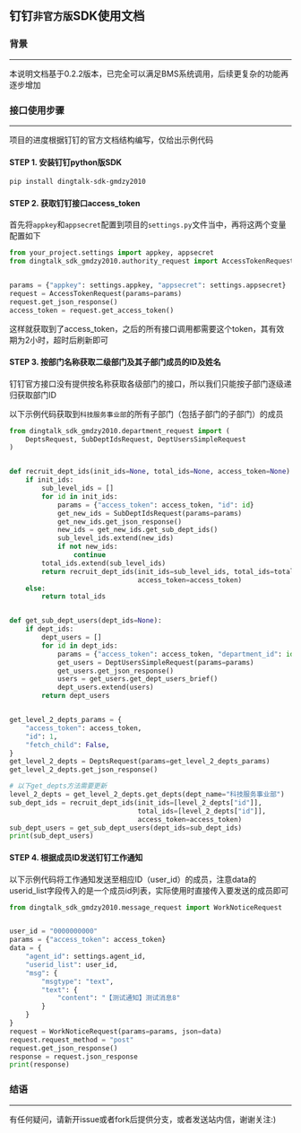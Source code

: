 ## 钉钉`非官方版`SDK使用文档

### 背景
--------------------  
本说明文档基于0.2.2版本，已完全可以满足BMS系统调用，后续更复杂的功能再逐步增加
    
    
    
### 接口使用步骤
--------------------  

项目的进度根据钉钉的官方文档结构编写，仅给出示例代码


#### STEP 1. 安装钉钉python版SDK

```bash
pip install dingtalk-sdk-gmdzy2010
```

#### STEP 2. 获取钉钉接口access_token
首先将`appkey`和`appsecret`配置到项目的`settings.py`文件当中，再将这两个变量配置如下
```python
from your_project.settings import appkey, appsecret
from dingtalk_sdk_gmdzy2010.authority_request import AccessTokenRequest


params = {"appkey": settings.appkey, "appsecret": settings.appsecret}
request = AccessTokenRequest(params=params)
request.get_json_response()
access_token = request.get_access_token()
```
这样就获取到了access_token，之后的所有接口调用都需要这个token，其有效期为2小时，超时后刷新即可

#### STEP 3. 按部门名称获取二级部门及其子部门成员的ID及姓名
钉钉官方接口没有提供按名称获取各级部门的接口，所以我们只能按子部门逐级递归获取部门ID   

以下示例代码获取到`科技服务事业部`的所有子部门（包括子部门的子部门）的成员


```python
from dingtalk_sdk_gmdzy2010.department_request import (
    DeptsRequest, SubDeptIdsRequest, DeptUsersSimpleRequest
)


def recruit_dept_ids(init_ids=None, total_ids=None, access_token=None):
    if init_ids:
        sub_level_ids = []
        for id in init_ids:
            params = {"access_token": access_token, "id": id}
            get_new_ids = SubDeptIdsRequest(params=params)
            get_new_ids.get_json_response()
            new_ids = get_new_ids.get_sub_dept_ids()
            sub_level_ids.extend(new_ids)
            if not new_ids:
                continue
        total_ids.extend(sub_level_ids)
        return recruit_dept_ids(init_ids=sub_level_ids, total_ids=total_ids,
                                access_token=access_token)
    else:
        return total_ids


def get_sub_dept_users(dept_ids=None):
    if dept_ids:
        dept_users = []
        for id in dept_ids:
            params = {"access_token": access_token, "department_id": id}
            get_users = DeptUsersSimpleRequest(params=params)
            get_users.get_json_response()
            users = get_users.get_dept_users_brief()
            dept_users.extend(users)
        return dept_users


get_level_2_depts_params = {
    "access_token": access_token,
    "id": 1,
    "fetch_child": False,
}
get_level_2_depts = DeptsRequest(params=get_level_2_depts_params)
get_level_2_depts.get_json_response()

# 以下get_depts方法需要更新
level_2_depts = get_level_2_depts.get_depts(dept_name="科技服务事业部")
sub_dept_ids = recruit_dept_ids(init_ids=[level_2_depts["id"]],
                                total_ids=[level_2_depts["id"]],
                                access_token=access_token)
sub_dept_users = get_sub_dept_users(dept_ids=sub_dept_ids)
print(sub_dept_users)
```

#### STEP 4. 根据成员ID发送钉钉工作通知

以下示例代码将工作通知发送至相应ID（user_id）的成员，注意data的userid_list字段传入的是一个成员id列表，实际使用时直接传入要发送的成员即可

```python
from dingtalk_sdk_gmdzy2010.message_request import WorkNoticeRequest


user_id = "0000000000"
params = {"access_token": access_token}
data = {
    "agent_id": settings.agent_id,
    "userid_list": user_id,
    "msg": {
        "msgtype": "text",
        "text": {
            "content": "【测试通知】测试消息8"
        }
    }
}
request = WorkNoticeRequest(params=params, json=data)
request.request_method = "post"
request.get_json_response()
response = request.json_response
print(response)
```



### 结语
--------------------     
有任何疑问，请新开issue或者fork后提供分支，或者发送站内信，谢谢关注:)

